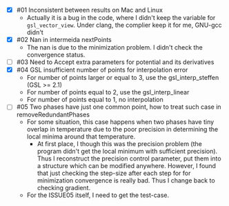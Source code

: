- [x] #01 Inconsistent between results on Mac and Linux
  - Actually it is a bug in the code, where I didn't keep the variable for `gsl_vector_view`. Under clang, the complier keep it for me, GNU-gcc didn't
- [x] #02 Nan in intermeida nextPoints
  - The nan is due to the minimization problem. I didn't check the convergence status.
- [ ] #03 Need to Accept extra parameters for potential and its derivatives
- [x] #04 GSL insufficient number of points for interpolation error
  - For number of points larger or equal to 3, use the gsl_interp_steffen (GSL >= 2.1)
  - For number of points equal to 2, use the gsl_interp_linear
  - For number of points equal to 1, no interpolation
- [ ] #05 Two phases have just one common point, how to treat such case in removeRedundantPhases
  - For some situation, this case happens when two phases have tiny overlap in temperature due to the poor precision in determining the local minima around that temperature.
    - At first place, I though this was the precision problem (the program didn't get the local minimum with sufficient precision). Thus I reconstruct the precision control parameter, put them into a structure which can be modified anywhere. However, I found that just checking the step-size after each step for for minimization convergence is really bad. Thus I change back to checking gradient.
  - For the ISSUE05 itself, I need to get the test-case. 